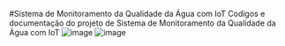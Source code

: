 #Sistema de Monitoramento da Qualidade da Água com IoT
Codigos e documentação do projeto de Sistema de Monitoramento da Qualidade da Água com IoT
![image](https://github.com/user-attachments/assets/431bbea4-0ee0-4ef1-9991-1b5eecd75972)
![image](https://github.com/user-attachments/assets/f119d0c4-b25c-445d-a72f-5e69a913756e)
